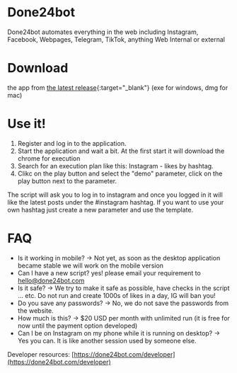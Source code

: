 <script type="text/javascript" src="/chat.js" ></script>
<script type="text/javascript" src="/google.js" ></script>

# Done24bot
Done24bot automates everything in the web including Instagram, Facebook, Webpages, Telegram, TikTok, anything Web Internal or external

# Download 
the app from [the latest release](https://github.com/xshopper/done24bot/releases/latest){:target="_blank"} (exe for windows, dmg for mac)

# Use it!
1. Register and log in to the application.
2. Start the application and wait a bit. At the first start it will download the chrome for execution
3. Search for an execution plan like this: Instagram - likes by hashtag.
4. Clikc on the play button and select the "demo" parameter, click on the play button next to the parameter.

The script will ask you to log in to instagram and once you logged in it will like the latest posts under the #instagram hashtag.
If you want to use your own hashtag just create a new parameter and use the template.

# FAQ
* Is it working in mobile? -> Not yet, as soon as the desktop application became stable we will work on the mobile version
* Can I have a new script? yes! please email your requirement to hello@done24bot.com
* Is it safe? -> We try to make it safe as possible, have checks in the script ... etc. Do not run and create 1000s of likes in a day, IG will ban you!
* Do you save any passwords? -> No, we do not save the passwords from the website.
* How much is this? -> $20 USD per month with unlimited run (it is free for now until the payment option developed)
* Can I be on Instagram on my phone while it is running on desktop? -> Yes you can. It is like another session used by someone else.

Developer resources: [https://done24bot.com/developer](https://done24bot.com/developer)
